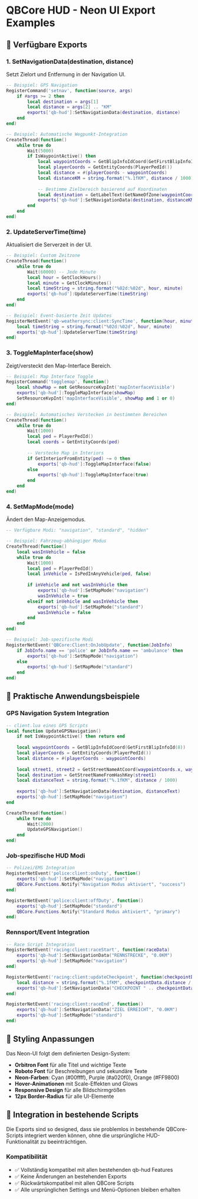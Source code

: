 # QBCore HUD - Neon UI Export Examples

## 🚀 Verfügbare Exports

### 1. SetNavigationData(destination, distance)
Setzt Zielort und Entfernung in der Navigation UI.

```lua
-- Beispiel: GPS Navigation
RegisterCommand('setnav', function(source, args)
    if #args >= 2 then
        local destination = args[1]
        local distance = args[2] .. "KM"
        exports['qb-hud']:SetNavigationData(destination, distance)
    end
end)

-- Beispiel: Automatische Wegpunkt-Integration
CreateThread(function()
    while true do
        Wait(5000)
        if IsWaypointActive() then
            local waypointCoords = GetBlipInfoIdCoord(GetFirstBlipInfoId(8))
            local playerCoords = GetEntityCoords(PlayerPedId())
            local distance = #(playerCoords - waypointCoords)
            local distanceKM = string.format("%.1fKM", distance / 1000)
            
            -- Bestimme Zielbereich basierend auf Koordinaten
            local destination = GetLabelText(GetNameOfZone(waypointCoords.x, waypointCoords.y, waypointCoords.z))
            exports['qb-hud']:SetNavigationData(destination, distanceKM)
        end
    end
end)
```

### 2. UpdateServerTime(time)
Aktualisiert die Serverzeit in der UI.

```lua
-- Beispiel: Custom Zeitzone
CreateThread(function()
    while true do
        Wait(60000) -- Jede Minute
        local hour = GetClockHours()
        local minute = GetClockMinutes()
        local timeString = string.format("%02d:%02d", hour, minute)
        exports['qb-hud']:UpdateServerTime(timeString)
    end
end)

-- Beispiel: Event-basierte Zeit Updates
RegisterNetEvent('qb-weathersync:client:SyncTime', function(hour, minute)
    local timeString = string.format("%02d:%02d", hour, minute)
    exports['qb-hud']:UpdateServerTime(timeString)
end)
```

### 3. ToggleMapInterface(show)
Zeigt/versteckt den Map-Interface Bereich.

```lua
-- Beispiel: Map Interface Toggle
RegisterCommand('togglemap', function()
    local showMap = not GetResourceKvpInt('mapInterfaceVisible')
    exports['qb-hud']:ToggleMapInterface(showMap)
    SetResourceKvpInt('mapInterfaceVisible', showMap and 1 or 0)
end)

-- Beispiel: Automatisches Verstecken in bestimmten Bereichen
CreateThread(function()
    while true do
        Wait(1000)
        local ped = PlayerPedId()
        local coords = GetEntityCoords(ped)
        
        -- Verstecke Map in Interiors
        if GetInteriorFromEntity(ped) ~= 0 then
            exports['qb-hud']:ToggleMapInterface(false)
        else
            exports['qb-hud']:ToggleMapInterface(true)
        end
    end
end)
```

### 4. SetMapMode(mode)
Ändert den Map-Anzeigemodus.

```lua
-- Verfügbare Modi: "navigation", "standard", "hidden"

-- Beispiel: Fahrzeug-abhängiger Modus
CreateThread(function()
    local wasInVehicle = false
    while true do
        Wait(1000)
        local ped = PlayerPedId()
        local inVehicle = IsPedInAnyVehicle(ped, false)
        
        if inVehicle and not wasInVehicle then
            exports['qb-hud']:SetMapMode("navigation")
            wasInVehicle = true
        elseif not inVehicle and wasInVehicle then
            exports['qb-hud']:SetMapMode("standard")
            wasInVehicle = false
        end
    end
end)

-- Beispiel: Job-spezifische Modi
RegisterNetEvent('QBCore:Client:OnJobUpdate', function(JobInfo)
    if JobInfo.name == 'police' or JobInfo.name == 'ambulance' then
        exports['qb-hud']:SetMapMode("navigation")
    else
        exports['qb-hud']:SetMapMode("standard")
    end
end)
```

## 🎯 Praktische Anwendungsbeispiele

### GPS Navigation System Integration
```lua
-- client.lua eines GPS Scripts
local function UpdateGPSNavigation()
    if not IsWaypointActive() then return end
    
    local waypointCoords = GetBlipInfoIdCoord(GetFirstBlipInfoId(8))
    local playerCoords = GetEntityCoords(PlayerPedId())
    local distance = #(playerCoords - waypointCoords)
    
    local street1, street2 = GetStreetNameAtCoord(waypointCoords.x, waypointCoords.y, waypointCoords.z)
    local destination = GetStreetNameFromHashKey(street1)
    local distanceText = string.format("%.1fKM", distance / 1000)
    
    exports['qb-hud']:SetNavigationData(destination, distanceText)
    exports['qb-hud']:SetMapMode("navigation")
end

CreateThread(function()
    while true do
        Wait(2000)
        UpdateGPSNavigation()
    end
end)
```

### Job-spezifische HUD Modi
```lua
-- Polizei/EMS Integration
RegisterNetEvent('police:client:onDuty', function()
    exports['qb-hud']:SetMapMode("navigation")
    QBCore.Functions.Notify("Navigation Modus aktiviert", "success")
end)

RegisterNetEvent('police:client:offDuty', function()
    exports['qb-hud']:SetMapMode("standard")
    QBCore.Functions.Notify("Standard Modus aktiviert", "primary")
end)
```

### Rennsport/Event Integration
```lua
-- Race Script Integration
RegisterNetEvent('racing:client:raceStart', function(raceData)
    exports['qb-hud']:SetNavigationData("RENNSTRECKE", "0.0KM")
    exports['qb-hud']:SetMapMode("navigation")
end)

RegisterNetEvent('racing:client:updateCheckpoint', function(checkpointData)
    local distance = string.format("%.1fKM", checkpointData.distance / 1000)
    exports['qb-hud']:SetNavigationData("CHECKPOINT " .. checkpointData.number, distance)
end)

RegisterNetEvent('racing:client:raceEnd', function()
    exports['qb-hud']:SetNavigationData("ZIEL ERREICHT", "0.0KM")
    exports['qb-hud']:SetMapMode("standard")
end)
```

## 🎨 Styling Anpassungen

Das Neon-UI folgt dem definierten Design-System:

- **Orbitron Font** für alle Titel und wichtige Texte
- **Roboto Font** für Beschreibungen und sekundäre Texte
- **Neon-Farben**: Cyan (#00ffff), Purple (#a020f0), Orange (#FF9800)
- **Hover-Animationen** mit Scale-Effekten und Glows
- **Responsive Design** für alle Bildschirmgrößen
- **12px Border-Radius** für alle UI-Elemente

## 🔧 Integration in bestehende Scripts

Die Exports sind so designed, dass sie problemlos in bestehende QBCore-Scripts integriert werden können, ohne die ursprüngliche HUD-Funktionalität zu beeinträchtigen.

### Kompatibilität
- ✅ Vollständig kompatibel mit allen bestehenden qb-hud Features
- ✅ Keine Änderungen an bestehenden Exports
- ✅ Rückwärtskompatibel mit allen QBCore Scripts
- ✅ Alle ursprünglichen Settings und Menü-Optionen bleiben erhalten